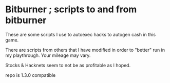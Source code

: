 # Bitburner ; scripts to and from bitburner

These are some scripts I use to autoexec hacks to autogen cash in this game.

There are scripts from others that I have modified in order to "better" run in my playthrough.
Your mileage may vary.

Stocks & Hacknets seem to not be as profitable as I hoped.

repo is 1.3.0 compatible
